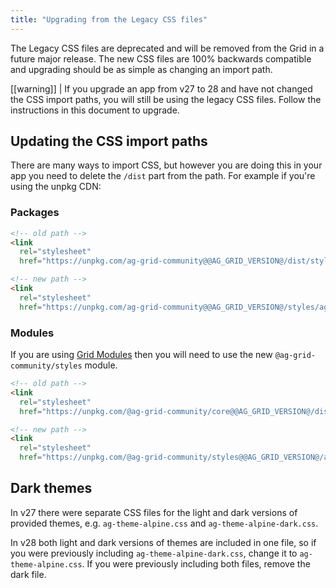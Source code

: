 ```yaml
---
title: "Upgrading from the Legacy CSS files"
---
```


The Legacy CSS files are deprecated and will be removed from the Grid in a future major release. The new CSS files are 100% backwards compatible and upgrading should be as simple as changing an import path.

[[warning]]
| If you upgrade an app from v27 to 28 and have not changed the CSS import paths, you will still be using the legacy CSS files. Follow the instructions in this document to upgrade.

## Updating the CSS import paths

There are many ways to import CSS, but however you are doing this in your app you need to delete the `/dist` part from the path. For example if you're using the unpkg CDN:

### Packages

```html
<!-- old path -->
<link
  rel="stylesheet"
  href="https://unpkg.com/ag-grid-community@@AG_GRID_VERSION@/dist/styles/ag-grid.css" />

<!-- new path -->
<link
  rel="stylesheet"
  href="https://unpkg.com/ag-grid-community@@AG_GRID_VERSION@/styles/ag-grid.css" />
```

### Modules

If you are using [Grid Modules](/modules/) then you will need to use the new `@ag-grid-community/styles` module.

```html
<!-- old path -->
<link
  rel="stylesheet"
  href="https://unpkg.com/@ag-grid-community/core@@AG_GRID_VERSION@/dist/styles/ag-grid.css" />

<!-- new path -->
<link
  rel="stylesheet"
  href="https://unpkg.com/@ag-grid-community/styles@@AG_GRID_VERSION@/ag-grid.css" />
```

## Dark themes

In v27 there were separate CSS files for the light and dark versions of provided themes, e.g. `ag-theme-alpine.css` and `ag-theme-alpine-dark.css`.

In v28 both light and dark versions of themes are included in one file, so if you were previously including `ag-theme-alpine-dark.css`, change it to `ag-theme-alpine.css`. If you were previously including both files, remove the dark file.
